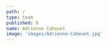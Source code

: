 ```yaml
---
path: /
type: team
published: 0
name: Adrienne Cabouet
image: 'images/Adrienne-Cabouet.jpg'
---
```

